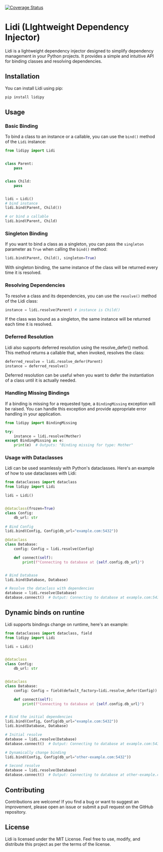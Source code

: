 [![Coverage Status](https://coveralls.io/repos/github/AlTosterino/Lidi/badge.svg?branch=main)](https://coveralls.io/github/AlTosterino/Lidi?branch=main)

# Lidi (LIghtweight Dependency Injector)

Lidi is a lightweight dependency injector designed to simplify dependency management in your Python projects.
It provides a simple and intuitive API for binding classes and resolving dependencies.

## Installation

You can install Lidi using pip:

```bash
pip install lidipy
```

## Usage

### Basic Binding

To bind a class to an instance or a callable, you can use the `bind()` method of the `Lidi` instance:

```python
from lidipy import Lidi


class Parent:
    pass


class Child:
    pass


lidi = Lidi()
# bind instance
lidi.bind(Parent, Child())

# or bind a callable
lidi.bind(Parent, Child)
```

### Singleton Binding

If you want to bind a class as a singleton, you can pass the `singleton` parameter as `True` when calling the `bind()` method:

```python
lidi.bind(Parent, Child(), singleton=True)
```

With singleton binding, the same instance of the class will be returned every time it is resolved.

### Resolving Dependencies

To resolve a class and its dependencies, you can use the `resolve()` method of the Lidi class:

```python
instance = lidi.resolve(Parent) # instance is Child()
```

If the class was bound as a singleton, the same instance will be returned each time it is resolved.

### Deferred Resolution

Lidi also supports deferred resolution using the resolve_defer() method. This method returns a callable that, when invoked, resolves the class:

```python
deferred_resolve = lidi.resolve_defer(Parent)
instance = deferred_resolve()
```

Deferred resolution can be useful when you want to defer the instantiation of a class until it is actually needed.

### Handling Missing Bindings

If a binding is missing for a requested type, a `BindingMissing` exception will be raised.
You can handle this exception and provide appropriate error handling in your application.

```python
from lidipy import BindingMissing

try:
    instance = lidi.resolve(Mother)
except BindingMissing as e:
    print(e)  # Outputs: "Binding missing for type: Mother"
```

### Usage with Dataclasses

Lidi can be used seamlessly with Python's dataclasses. Here's an example of how to use dataclasses with Lidi:

```python
from dataclasses import dataclass
from lidipy import Lidi

lidi = Lidi()


@dataclass(frozen=True)
class Config:
    db_url: str
    
# Bind Config
lidi.bind(Config, Config(db_url="example.com:5432"))

@dataclass
class Database:
    config: Config = lidi.resolve(Config)

    def connect(self):
        print(f"Connecting to database at {self.config.db_url}")


# Bind Database
lidi.bind(Database, Database)

# Resolve the dataclass with dependencies
database = lidi.resolve(Database)
database.connect()  # Output: Connecting to database at example.com:5432
```

## Dynamic binds on runtine

Lidi supports bindings change on runtime, here's an example:

```python
from dataclasses import dataclass, field
from lidipy import Lidi

lidi = Lidi()


@dataclass
class Config:
    db_url: str


@dataclass
class Database:
    config: Config = field(default_factory=lidi.resolve_defer(Config))

    def connect(self):
        print(f"Connecting to database at {self.config.db_url}")


# Bind the initial dependencies
lidi.bind(Config, Config(db_url="example.com:5432"))
lidi.bind(Database, Database)

# Initial resolve
database = lidi.resolve(Database)
database.connect()  # Output: Connecting to database at example.com:5432

# Dynamically change binding
lidi.bind(Config, Config(db_url="other-example.com:5432"))

# Second resolve
database = lidi.resolve(Database)
database.connect()  # Output: Connecting to database at other-example.com:5432
```
## Contributing

Contributions are welcome! If you find a bug or want to suggest an improvement, please open an issue or submit a pull request on the GitHub repository.

## License

Lidi is licensed under the MIT License.
Feel free to use, modify, and distribute this project as per the terms of the license.
